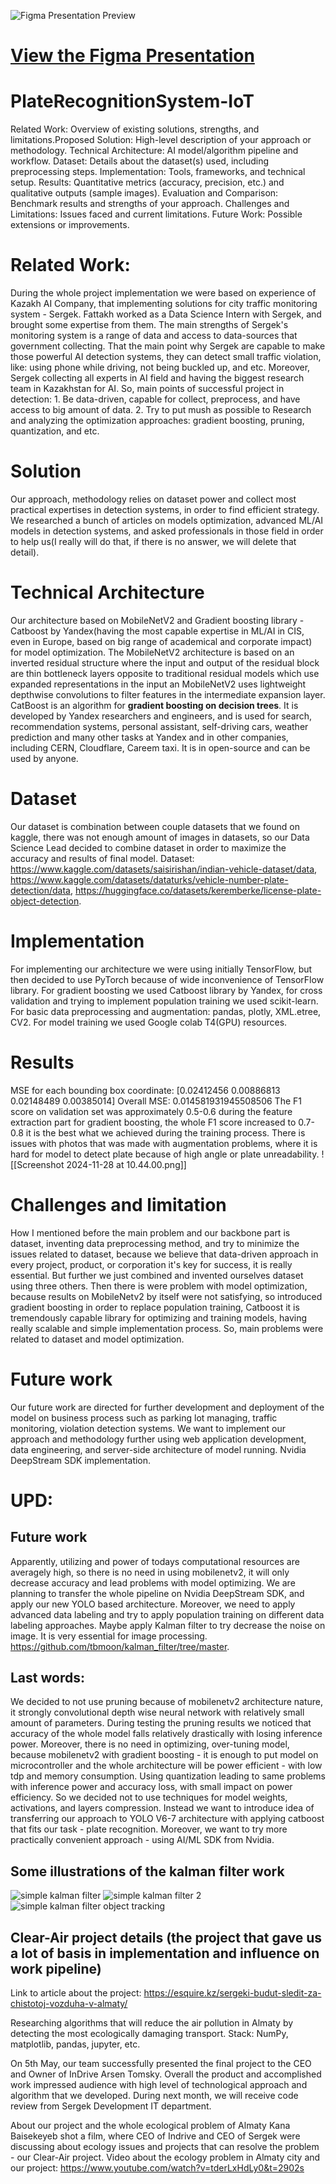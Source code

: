 ![Figma Presentation Preview](preview-image-url.png)
# [View the Figma Presentation](https://www.figma.com/slides/isMGHzAQKJRi6pEmfdWJ7k/IoT-Presentation?node-id=72-41&t=1agCovRzLNVKUNdG-1)

# PlateRecognitionSystem-IoT
Related Work: Overview of existing solutions, strengths, and limitations.Proposed Solution: High-level description of your approach or methodology.
Technical Architecture: AI model/algorithm pipeline and workflow.
Dataset: Details about the dataset(s) used, including preprocessing steps.
Implementation: Tools, frameworks, and technical setup.
Results: Quantitative metrics (accuracy, precision, etc.) and qualitative outputs (sample images).
Evaluation and Comparison: Benchmark results and strengths of your approach.
Challenges and Limitations: Issues faced and current limitations.
Future Work: Possible extensions or improvements.

# Related Work: 
During the whole project implementation we were based on experience of Kazakh AI Company, that implementing solutions for city traffic monitoring system - Sergek. Fattakh worked as a Data Science Intern with Sergek, and brought some expertise from them. The main strengths of Sergek's monitoring system is a range of data and access to data-sources that government collecting. That the main point why Sergek are capable to make those powerful AI detection systems, they can detect small traffic violation, like: using phone while driving, not being buckled up, and etc. Moreover, Sergek collecting all experts in AI field and having the biggest research team in Kazakhstan for AI. So, main points of successful project in detection: 1. Be data-driven, capable for collect, preprocess, and have access to big amount of data. 2. Try to put mush as possible to Research and analyzing the optimization approaches: gradient boosting, pruning, quantization, and etc. 

# Solution
Our approach, methodology relies on dataset power and collect most practical expertises in detection systems, in order to find efficient strategy. We researched a bunch of articles on models optimization, advanced ML/AI models in detection systems, and asked professionals in those field in order to help us(I really will do that, if there is no answer, we will delete that detail). 

# Technical Architecture 
Our architecture based on MobileNetV2 and Gradient boosting library - Catboost by Yandex(having the most capable expertise in ML/AI in CIS, even in Europe, based on big range of academical and corporate impact) for model optimization. The MobileNetV2 architecture is based on an inverted residual structure where the input and output of the residual block are thin bottleneck layers opposite to traditional residual models which use expanded representations in the input an MobileNetV2 uses lightweight depthwise convolutions to filter features in the intermediate expansion layer. CatBoost is an algorithm for **gradient boosting on decision trees**. It is developed by Yandex researchers and engineers, and is used for search, recommendation systems, personal assistant, self-driving cars, weather prediction and many other tasks at Yandex and in other companies, including CERN, Cloudflare, Careem taxi. It is in open-source and can be used by anyone. 

# Dataset
Our dataset is combination between couple datasets that we found on kaggle, there was not enough amount of images in datasets, so our Data Science Lead decided to combine dataset in order to maximize the accuracy and results of final model. Dataset: https://www.kaggle.com/datasets/saisirishan/indian-vehicle-dataset/data, https://www.kaggle.com/datasets/dataturks/vehicle-number-plate-detection/data, https://huggingface.co/datasets/keremberke/license-plate-object-detection. 

# Implementation 
For implementing our architecture we were using initially TensorFlow, but then decided to use PyTorch because of wide inconvenience of TensorFlow library. For gradient boosting we used Catboost library by Yandex, for cross validation and trying to implement population training we used scikit-learn. For basic data preprocessing and augmentation: pandas, plotly, XML.etree, CV2. For model training we used Google colab T4(GPU) resources. 

# Results
MSE for each bounding box coordinate: [0.02412456 0.00886813 0.02148489 0.00385014] Overall MSE: 0.014581931945508506
The F1 score on validation set was approximately 0.5-0.6 during the feature extraction part for gradient boosting, the whole F1 score increased to 0.7-0.8 it is the best what we achieved during the training process. 
There is issues with photos that was made with augmentation problems, where it is hard for model to detect plate because of high angle or plate unreadability. 
![[Screenshot 2024-11-28 at 10.44.00.png]]

# Challenges and limitation 
How I mentioned before the main problem and our backbone part is dataset, inventing data preprocessing method, and try to minimize the issues related to dataset, because we believe that data-driven approach in every project, product, or corporation it's key for success, it is really essential. But further we just combined and invented ourselves dataset using three others. Then there is were problem with model optimization, because results on MobileNetv2 by itself were not satisfying, so introduced gradient boosting in order to replace population training, Catboost it is tremendously capable library for optimizing and training models, having really scalable and simple implementation process. So, main problems were related to dataset and model optimization. 

# Future work
Our future work are directed for further development and deployment of the model on business process such as parking lot managing, traffic monitoring, violation detection systems. We want to implement our approach and methodology further using web application development, data engineering, and server-side architecture of model running. Nvidia DeepStream SDK implementation.


# UPD:
## Future work
Apparently, utilizing and power of todays computational resources are averagely high, so there is no need in using mobilenetv2, it will only decrease accuracy and lead problems with model optimizing. We are planning to transfer the whole pipeline on Nvidia DeepStream SDK, and apply our new YOLO based architecture. Moreover, we need to apply advanced data labeling and try to apply population training on different data labeling approaches. Maybe apply Kalman filter to try decrease the noise on image. It is very essential for image processing. https://github.com/tbmoon/kalman_filter/tree/master. 

## Last words:
We decided to not use pruning because of mobilenetv2 architecture nature, it strongly convolutional depth wise neural network with relatively small amount of parameters. During testing the pruning results we noticed that accuracy of the whole model falls relatively drastically with losing inference power. Moreover, there is no need in optimizing, over-tuning model, because mobilenetv2 with gradient boosting - it is enough to put model on microcontroller and the whole architecture will be power efficient - with low tdp and memory consumption. Using quantization leading to same problems with inference power and accuracy loss, with small impact on power efficiency. So we decided not to use techniques for model weights, activations, and layers compression. Instead we want to introduce idea of transferring our approach to YOLO V6-7 architecture with applying catboost that fits our task - plate recognition. Moreover, we want to try more practically convenient approach - using AI/ML SDK from Nvidia. 

## Some illustrations of the kalman filter work

![simple kalman filter](simple_kalman_filter.png)
![simple kalman filter 2](simple_kalman_filter2.png)
![simple kalman filter object tracking](object_tracking_kf.png)

## Clear-Air project details (the project that gave us a lot of basis in implementation and influence on work pipeline)

Link to article about the project: https://esquire.kz/sergeki-budut-sledit-za-chistotoj-vozduha-v-almaty/

Researching algorithms that will reduce the air pollution in Almaty by detecting the most ecologically damaging transport. Stack: NumPy, matplotlib, pandas, jupyter, etc.

On 5th May, our team successfully presented the final project to the CEO and Owner of InDrive Arsen Tomsky. Overall the product and accomplished work impressed audience with high level of technological approach and algorithm that we developed. During next month, we will receive code review from Sergek Development IT department.

About our project and the whole ecological problem of Almaty Kana Baisekeyeb shot a film, where CEO of Indrive and CEO of Sergek were discussing about ecology issues and projects that can resolve the problem - our Clear-Air project. 
Video about the ecology problem in Almaty city and our project: https://www.youtube.com/watch?v=tderLxHdLy0&t=2902s
